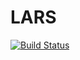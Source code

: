 # LARS

[![Build Status](https://travis-ci.org/simonster/LARS.jl.png)](https://travis-ci.org/simonster/LARS.jl)
